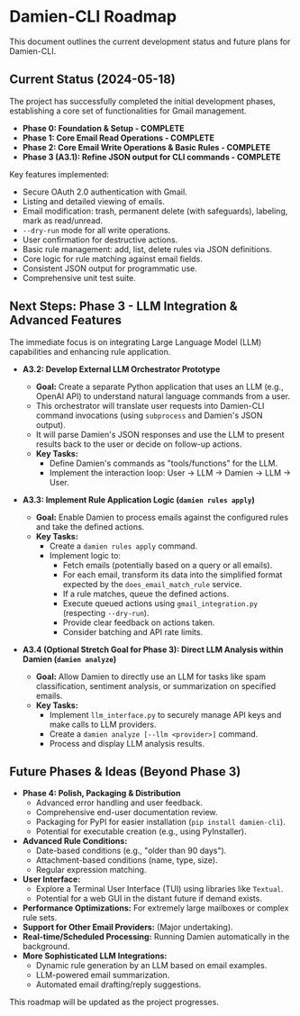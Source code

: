 # Damien-CLI Roadmap

This document outlines the current development status and future plans for Damien-CLI.

## Current Status (2024-05-18)

The project has successfully completed the initial development phases, establishing a core set of functionalities for Gmail management.

* **Phase 0: Foundation & Setup - COMPLETE**
* **Phase 1: Core Email Read Operations - COMPLETE**
* **Phase 2: Core Email Write Operations & Basic Rules - COMPLETE**
* **Phase 3 (A3.1): Refine JSON output for CLI commands - COMPLETE**

Key features implemented:
* Secure OAuth 2.0 authentication with Gmail.
* Listing and detailed viewing of emails.
* Email modification: trash, permanent delete (with safeguards), labeling, mark as read/unread.
* `--dry-run` mode for all write operations.
* User confirmation for destructive actions.
* Basic rule management: add, list, delete rules via JSON definitions.
* Core logic for rule matching against email fields.
* Consistent JSON output for programmatic use.
* Comprehensive unit test suite.

## Next Steps: Phase 3 - LLM Integration & Advanced Features

The immediate focus is on integrating Large Language Model (LLM) capabilities and enhancing rule application.

* **A3.2: Develop External LLM Orchestrator Prototype**
  * **Goal:** Create a separate Python application that uses an LLM (e.g., OpenAI API) to understand natural language commands from a user.
  * This orchestrator will translate user requests into Damien-CLI command invocations (using `subprocess` and Damien's JSON output).
  * It will parse Damien's JSON responses and use the LLM to present results back to the user or decide on follow-up actions.
  * **Key Tasks:**
    * Define Damien's commands as "tools/functions" for the LLM.
    * Implement the interaction loop: User -> LLM -> Damien -> LLM -> User.

* **A3.3: Implement Rule Application Logic (`damien rules apply`)**
  * **Goal:** Enable Damien to process emails against the configured rules and take the defined actions.
  * **Key Tasks:**
    * Create a `damien rules apply` command.
    * Implement logic to:
      * Fetch emails (potentially based on a query or all emails).
      * For each email, transform its data into the simplified format expected by the `does_email_match_rule` service.
      * If a rule matches, queue the defined actions.
      * Execute queued actions using `gmail_integration.py` (respecting `--dry-run`).
      * Provide clear feedback on actions taken.
      * Consider batching and API rate limits.

* **A3.4 (Optional Stretch Goal for Phase 3): Direct LLM Analysis within Damien (`damien analyze`)**
  * **Goal:** Allow Damien to directly use an LLM for tasks like spam classification, sentiment analysis, or summarization on specified emails.
  * **Key Tasks:**
    * Implement `llm_interface.py` to securely manage API keys and make calls to LLM providers.
    * Create a `damien analyze [--llm <provider>]` command.
    * Process and display LLM analysis results.

## Future Phases & Ideas (Beyond Phase 3)

* **Phase 4: Polish, Packaging & Distribution**
  * Advanced error handling and user feedback.
  * Comprehensive end-user documentation review.
  * Packaging for PyPI for easier installation (`pip install damien-cli`).
  * Potential for executable creation (e.g., using PyInstaller).
* **Advanced Rule Conditions:**
  * Date-based conditions (e.g., "older than 90 days").
  * Attachment-based conditions (name, type, size).
  * Regular expression matching.
* **User Interface:**
  * Explore a Terminal User Interface (TUI) using libraries like `Textual`.
  * Potential for a web GUI in the distant future if demand exists.
* **Performance Optimizations:** For extremely large mailboxes or complex rule sets.
* **Support for Other Email Providers:** (Major undertaking).
* **Real-time/Scheduled Processing:** Running Damien automatically in the background.
* **More Sophisticated LLM Integrations:**
  * Dynamic rule generation by an LLM based on email examples.
  * LLM-powered email summarization.
  * Automated email drafting/reply suggestions.

This roadmap will be updated as the project progresses.
